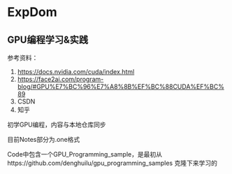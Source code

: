 # ExpDom

## GPU编程学习&实践

参考资料：
1. https://docs.nvidia.com/cuda/index.html
2. https://face2ai.com/program-blog/#GPU%E7%BC%96%E7%A8%8B%EF%BC%88CUDA%EF%BC%89
3. CSDN 
4. 知乎

初学GPU编程，内容与本地仓库同步

目前Notes部分为.one格式

Code中包含一个GPU_Programming_sample，是最初从https://github.com/denghuilu/gpu_programming_samples 克隆下来学习的
